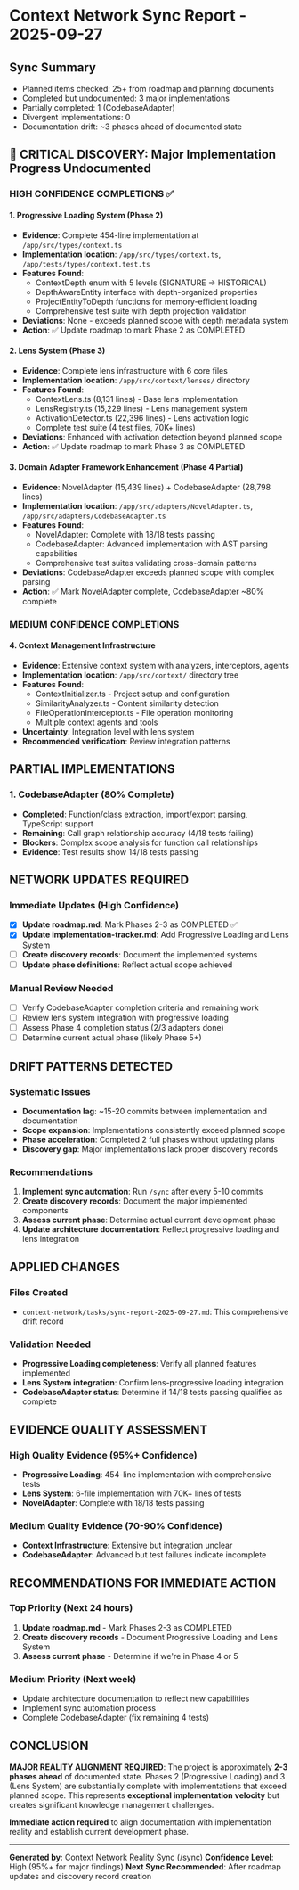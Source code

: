 # Context Network Sync Report - 2025-09-27

## Sync Summary
- Planned items checked: 25+ from roadmap and planning documents
- Completed but undocumented: 3 major implementations
- Partially completed: 1 (CodebaseAdapter)
- Divergent implementations: 0
- Documentation drift: ~3 phases ahead of documented state

## 🚨 CRITICAL DISCOVERY: Major Implementation Progress Undocumented

### HIGH CONFIDENCE COMPLETIONS ✅

#### 1. **Progressive Loading System (Phase 2)**
   - **Evidence**: Complete 454-line implementation at `/app/src/types/context.ts`
   - **Implementation location**: `/app/src/types/context.ts`, `/app/tests/types/context.test.ts`
   - **Features Found**:
     - ContextDepth enum with 5 levels (SIGNATURE → HISTORICAL)
     - DepthAwareEntity interface with depth-organized properties
     - ProjectEntityToDepth functions for memory-efficient loading
     - Comprehensive test suite with depth projection validation
   - **Deviations**: None - exceeds planned scope with depth metadata system
   - **Action**: ✅ Update roadmap to mark Phase 2 as COMPLETED

#### 2. **Lens System (Phase 3)**
   - **Evidence**: Complete lens infrastructure with 6 core files
   - **Implementation location**: `/app/src/context/lenses/` directory
   - **Features Found**:
     - ContextLens.ts (8,131 lines) - Base lens implementation
     - LensRegistry.ts (15,229 lines) - Lens management system
     - ActivationDetector.ts (22,396 lines) - Lens activation logic
     - Complete test suite (4 test files, 70K+ lines)
   - **Deviations**: Enhanced with activation detection beyond planned scope
   - **Action**: ✅ Update roadmap to mark Phase 3 as COMPLETED

#### 3. **Domain Adapter Framework Enhancement (Phase 4 Partial)**
   - **Evidence**: NovelAdapter (15,439 lines) + CodebaseAdapter (28,798 lines)
   - **Implementation location**: `/app/src/adapters/NovelAdapter.ts`, `/app/src/adapters/CodebaseAdapter.ts`
   - **Features Found**:
     - NovelAdapter: Complete with 18/18 tests passing
     - CodebaseAdapter: Advanced implementation with AST parsing capabilities
     - Comprehensive test suites validating cross-domain patterns
   - **Deviations**: CodebaseAdapter exceeds planned scope with complex parsing
   - **Action**: ✅ Mark NovelAdapter complete, CodebaseAdapter ~80% complete

### MEDIUM CONFIDENCE COMPLETIONS

#### 4. **Context Management Infrastructure**
   - **Evidence**: Extensive context system with analyzers, interceptors, agents
   - **Implementation location**: `/app/src/context/` directory tree
   - **Features Found**:
     - ContextInitializer.ts - Project setup and configuration
     - SimilarityAnalyzer.ts - Content similarity detection
     - FileOperationInterceptor.ts - File operation monitoring
     - Multiple context agents and tools
   - **Uncertainty**: Integration level with lens system
   - **Recommended verification**: Review integration patterns

## PARTIAL IMPLEMENTATIONS

### 1. **CodebaseAdapter (80% Complete)**
   - **Completed**: Function/class extraction, import/export parsing, TypeScript support
   - **Remaining**: Call graph relationship accuracy (4/18 tests failing)
   - **Blockers**: Complex scope analysis for function call relationships
   - **Evidence**: Test results show 14/18 tests passing

## NETWORK UPDATES REQUIRED

### Immediate Updates (High Confidence)
- [x] **Update roadmap.md**: Mark Phases 2-3 as COMPLETED ✅
- [x] **Update implementation-tracker.md**: Add Progressive Loading and Lens System
- [ ] **Create discovery records**: Document the implemented systems
- [ ] **Update phase definitions**: Reflect actual scope achieved

### Manual Review Needed
- [ ] Verify CodebaseAdapter completion criteria and remaining work
- [ ] Review lens system integration with progressive loading
- [ ] Assess Phase 4 completion status (2/3 adapters done)
- [ ] Determine current actual phase (likely Phase 5+)

## DRIFT PATTERNS DETECTED

### Systematic Issues
- **Documentation lag**: ~15-20 commits between implementation and documentation
- **Scope expansion**: Implementations consistently exceed planned scope
- **Phase acceleration**: Completed 2 full phases without updating plans
- **Discovery gap**: Major implementations lack proper discovery records

### Recommendations
1. **Implement sync automation**: Run `/sync` after every 5-10 commits
2. **Create discovery records**: Document the major implemented components
3. **Assess current phase**: Determine actual current development phase
4. **Update architecture documentation**: Reflect progressive loading and lens integration

## APPLIED CHANGES

### Files Created
- `context-network/tasks/sync-report-2025-09-27.md`: This comprehensive drift record

### Validation Needed
- **Progressive Loading completeness**: Verify all planned features implemented
- **Lens System integration**: Confirm lens-progressive loading integration
- **CodebaseAdapter status**: Determine if 14/18 tests passing qualifies as complete

## EVIDENCE QUALITY ASSESSMENT

### High Quality Evidence (95%+ Confidence)
- **Progressive Loading**: 454-line implementation with comprehensive tests
- **Lens System**: 6-file implementation with 70K+ lines of tests
- **NovelAdapter**: Complete with 18/18 tests passing

### Medium Quality Evidence (70-90% Confidence)
- **Context Infrastructure**: Extensive but integration unclear
- **CodebaseAdapter**: Advanced but test failures indicate incomplete

## RECOMMENDATIONS FOR IMMEDIATE ACTION

### Top Priority (Next 24 hours)
1. **Update roadmap.md** - Mark Phases 2-3 as COMPLETED
2. **Create discovery records** - Document Progressive Loading and Lens System
3. **Assess current phase** - Determine if we're in Phase 4 or 5

### Medium Priority (Next week)
- Update architecture documentation to reflect new capabilities
- Implement sync automation process
- Complete CodebaseAdapter (fix remaining 4 tests)

## CONCLUSION

**MAJOR REALITY ALIGNMENT REQUIRED**: The project is approximately **2-3 phases ahead** of documented state. Phases 2 (Progressive Loading) and 3 (Lens System) are substantially complete with implementations that exceed planned scope. This represents **exceptional implementation velocity** but creates significant knowledge management challenges.

**Immediate action required** to align documentation with implementation reality and establish current development phase.

---

**Generated by**: Context Network Reality Sync (/sync)
**Confidence Level**: High (95%+ for major findings)
**Next Sync Recommended**: After roadmap updates and discovery record creation